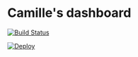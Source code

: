 # Camille's dashboard

[![Build Status](https://travis-ci.org/camilleldn/dashboard.svg)](https://travis-ci.org/camilleldn/dashboard)

[![Deploy](https://www.herokucdn.com/deploy/button.png)](https://heroku.com/deploy)
